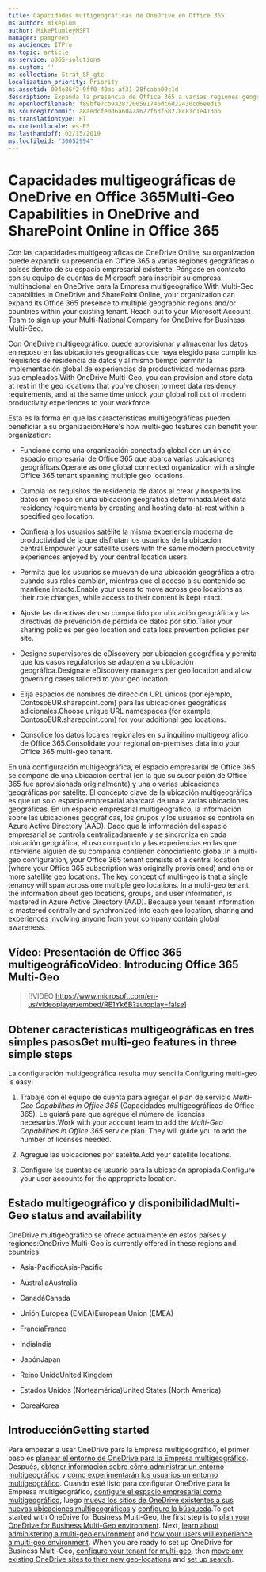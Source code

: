 ```yaml
---
title: Capacidades multigeográficas de OneDrive en Office 365
ms.author: mikeplum
author: MikePlumleyMSFT
manager: pamgreen
ms.audience: ITPro
ms.topic: article
ms.service: o365-solutions
ms.custom: ''
ms.collection: Strat_SP_gtc
localization_priority: Priority
ms.assetid: 094e86f2-9ff0-40ac-af31-28fcaba00c1d
description: Expanda la presencia de Office 365 a varias regiones geográficas con las capacidades multigeográficas de OneDrive Online.
ms.openlocfilehash: f89bfe7cb9a287200591746dc6d22430cd6eed1b
ms.sourcegitcommit: a8aedcfe0d6a6047a622fb3f68278c81c1e413bb
ms.translationtype: HT
ms.contentlocale: es-ES
ms.lasthandoff: 02/15/2019
ms.locfileid: "30052994"
---
```

# <a name="multi-geo-capabilities-in-onedrive-in-office-365"></a><span data-ttu-id="d06f0-103">Capacidades multigeográficas de OneDrive en Office 365</span><span class="sxs-lookup"><span data-stu-id="d06f0-103">Multi-Geo Capabilities in OneDrive and SharePoint Online in Office 365</span></span>

<span data-ttu-id="d06f0-p101">Con las capacidades multigeográficas de OneDrive Online, su organización puede expandir su presencia en Office 365 a varias regiones geográficas o países dentro de su espacio empresarial existente. Póngase en contacto con su equipo de cuentas de Microsoft para inscribir su empresa multinacional en OneDrive para la Empresa multigeográfico.</span><span class="sxs-lookup"><span data-stu-id="d06f0-p101">With Multi-Geo capabilities in OneDrive and SharePoint Online, your organization can expand its Office 365 presence to multiple geographic regions and/or countries within your existing tenant. Reach out to your Microsoft Account Team to sign up your Multi-National Company for OneDrive for Business Multi-Geo.</span></span>
  
<span data-ttu-id="d06f0-106">Con OneDrive multigeográfico, puede aprovisionar y almacenar los datos en reposo en las ubicaciones geográficas que haya elegido para cumplir los requisitos de residencia de datos y al mismo tiempo permitir la implementación global de experiencias de productividad modernas para sus empleados.</span><span class="sxs-lookup"><span data-stu-id="d06f0-106">With OneDrive Multi-Geo, you can provision and store data at rest in the geo locations that you've chosen to meet data residency requirements, and at the same time unlock your global roll out of modern productivity experiences to your workforce.</span></span>
  
<span data-ttu-id="d06f0-107">Esta es la forma en que las características multigeográficas pueden beneficiar a su organización:</span><span class="sxs-lookup"><span data-stu-id="d06f0-107">Here's how multi-geo features can benefit your organization:</span></span>
  
- <span data-ttu-id="d06f0-108">Funcione como una organización conectada global con un único espacio empresarial de Office 365 que abarca varias ubicaciones geográficas.</span><span class="sxs-lookup"><span data-stu-id="d06f0-108">Operate as one global connected organization with a single Office 365 tenant spanning multiple geo locations.</span></span>
    
- <span data-ttu-id="d06f0-109">Cumpla los requisitos de residencia de datos al crear y hospeda los datos en reposo en una ubicación geográfica determinada.</span><span class="sxs-lookup"><span data-stu-id="d06f0-109">Meet data residency requirements by creating and hosting data-at-rest within a specified geo location.</span></span>
    
- <span data-ttu-id="d06f0-110">Confiera a los usuarios satélite la misma experiencia moderna de productividad de la que disfrutan los usuarios de la ubicación central.</span><span class="sxs-lookup"><span data-stu-id="d06f0-110">Empower your satellite users with the same modern productivity experiences enjoyed by your central location users.</span></span>
    
- <span data-ttu-id="d06f0-111">Permita que los usuarios se muevan de una ubicación geográfica a otra cuando sus roles cambian, mientras que el acceso a su contenido se mantiene intacto.</span><span class="sxs-lookup"><span data-stu-id="d06f0-111">Enable your users to move across geo locations as their role changes, while access to their content is kept intact.</span></span>
    
- <span data-ttu-id="d06f0-112">Ajuste las directivas de uso compartido por ubicación geográfica y las directivas de prevención de pérdida de datos por sitio.</span><span class="sxs-lookup"><span data-stu-id="d06f0-112">Tailor your sharing policies per geo location and data loss prevention policies per site.</span></span>
    
- <span data-ttu-id="d06f0-113">Designe supervisores de eDiscovery por ubicación geográfica y permita que los casos regulatorios se adapten a su ubicación geográfica.</span><span class="sxs-lookup"><span data-stu-id="d06f0-113">Designate eDiscovery managers per geo location and allow governing cases tailored to your geo location.</span></span>
    
- <span data-ttu-id="d06f0-114">Elija espacios de nombres de dirección URL únicos (por ejemplo, ContosoEUR.sharepoint.com) para las ubicaciones geográficas adicionales.</span><span class="sxs-lookup"><span data-stu-id="d06f0-114">Choose unique URL namespaces (for example, ContosoEUR.sharepoint.com) for your additional geo locations.</span></span>
    
- <span data-ttu-id="d06f0-115">Consolide los datos locales regionales en su inquilino multigeográfico de Office 365.</span><span class="sxs-lookup"><span data-stu-id="d06f0-115">Consolidate your regional on-premises data into your Office 365 multi-geo tenant.</span></span>
    
<span data-ttu-id="d06f0-p102">En una configuración multigeográfica, el espacio empresarial de Office 365 se compone de una ubicación central (en la que su suscripción de Office 365 fue aprovisionada originalmente) y una o varias ubicaciones geográficas por satélite. El concepto clave de la ubicación multigeográfica es que un solo espacio empresarial abarcará de una a varias ubicaciones geográficas. En un espacio empresarial multigeográfico, la información sobre las ubicaciones geográficas, los grupos y los usuarios se controla en Azure Active Directory (AAD). Dado que la información del espacio empresarial se controla centralizadamente y se sincroniza en cada ubicación geográfica, el uso compartido y las experiencias en las que interviene alguien de su compañía contienen conocimiento global.</span><span class="sxs-lookup"><span data-stu-id="d06f0-p102">In a multi-geo configuration, your Office 365 tenant consists of a central location (where your Office 365 subscription was originally provisioned) and one or more satellite geo locations. The key concept of multi-geo is that a single tenancy will span across one multiple geo locations. In a multi-geo tenant, the information about geo locations, groups, and user information, is mastered in Azure Active Directory (AAD). Because your tenant information is mastered centrally and synchronized into each geo location, sharing and experiences involving anyone from your company contain global awareness.</span></span>

## <a name="video-introducing-office-365-multi-geo"></a><span data-ttu-id="d06f0-120">Vídeo: Presentación de Office 365 multigeográfico</span><span class="sxs-lookup"><span data-stu-id="d06f0-120">Video: Introducing Office 365 Multi-Geo</span></span>

> [!VIDEO https://www.microsoft.com/en-us/videoplayer/embed/RE1Yk6B?autoplay=false]
  
## <a name="get-multi-geo-features-in-three-simple-steps"></a><span data-ttu-id="d06f0-121">Obtener características multigeográficas en tres simples pasos</span><span class="sxs-lookup"><span data-stu-id="d06f0-121">Get multi-geo features in three simple steps</span></span>

<span data-ttu-id="d06f0-122">La configuración multigeográfica resulta muy sencilla:</span><span class="sxs-lookup"><span data-stu-id="d06f0-122">Configuring multi-geo is easy:</span></span>
  
1. <span data-ttu-id="d06f0-p103">Trabaje con el equipo de cuenta para agregar el plan de servicio _Multi-Geo Capabilities in Office 365_ (Capacidades multigeográficas de Office 365). Le guiará para que agregue el número de licencias necesarias.</span><span class="sxs-lookup"><span data-stu-id="d06f0-p103">Work with your account team to add the _Multi-Geo Capabilities in Office 365_ service plan. They will guide you to add the number of licenses needed.</span></span>
    
2. <span data-ttu-id="d06f0-125">Agregue las ubicaciones por satélite.</span><span class="sxs-lookup"><span data-stu-id="d06f0-125">Add your satellite locations.</span></span>
    
3. <span data-ttu-id="d06f0-126">Configure las cuentas de usuario para la ubicación apropiada.</span><span class="sxs-lookup"><span data-stu-id="d06f0-126">Configure your user accounts for the appropriate location.</span></span>
    
## <a name="multi-geo-status-and-availability"></a><span data-ttu-id="d06f0-127">Estado multigeográfico y disponibilidad</span><span class="sxs-lookup"><span data-stu-id="d06f0-127">Multi-Geo status and availability</span></span>

<span data-ttu-id="d06f0-128">OneDrive multigeográfico se ofrece actualmente en estos países y regiones:</span><span class="sxs-lookup"><span data-stu-id="d06f0-128">OneDrive Multi-Geo is currently offered in these regions and countries:</span></span>
  
- <span data-ttu-id="d06f0-129">Asia-Pacífico</span><span class="sxs-lookup"><span data-stu-id="d06f0-129">Asia-Pacific</span></span>

- <span data-ttu-id="d06f0-130">Australia</span><span class="sxs-lookup"><span data-stu-id="d06f0-130">Australia</span></span>

- <span data-ttu-id="d06f0-131">Canadá</span><span class="sxs-lookup"><span data-stu-id="d06f0-131">Canada</span></span>

- <span data-ttu-id="d06f0-132">Unión Europea (EMEA)</span><span class="sxs-lookup"><span data-stu-id="d06f0-132">European Union (EMEA)</span></span>

- <span data-ttu-id="d06f0-133">Francia</span><span class="sxs-lookup"><span data-stu-id="d06f0-133">France</span></span>

- <span data-ttu-id="d06f0-134">India</span><span class="sxs-lookup"><span data-stu-id="d06f0-134">India</span></span>

- <span data-ttu-id="d06f0-135">Japón</span><span class="sxs-lookup"><span data-stu-id="d06f0-135">Japan</span></span>

- <span data-ttu-id="d06f0-136">Reino Unido</span><span class="sxs-lookup"><span data-stu-id="d06f0-136">United Kingdom</span></span>

- <span data-ttu-id="d06f0-137">Estados Unidos (Norteamérica)</span><span class="sxs-lookup"><span data-stu-id="d06f0-137">United States (North America)</span></span>

- <span data-ttu-id="d06f0-138">Corea</span><span class="sxs-lookup"><span data-stu-id="d06f0-138">Korea</span></span>

## <a name="getting-started"></a><span data-ttu-id="d06f0-139">Introducción</span><span class="sxs-lookup"><span data-stu-id="d06f0-139">Getting started</span></span>

<span data-ttu-id="d06f0-p104">Para empezar a usar OneDrive para la Empresa multigeográfico, el primer paso es [planear el entorno de OneDrive para la Empresa multigeográfico](plan-for-multi-geo.md). Después, [obtener información sobre cómo administrar un entorno multigeográfico](administering-a-multi-geo-environment.md) y [cómo experimentarán los usuarios un entorno multigeográfico](multi-geo-user-experience.md). Cuando esté listo para configurar OneDrive para la Empresa multigeográfico, [configure el espacio empresarial como multigeográfico](multi-geo-tenant-configuration.md), luego [mueva los sitios de OneDrive existentes a sus nuevas ubicaciones multigeográficas](move-onedrive-between-geo-locations.md) y [configure la búsqueda](configure-search-for-multi-geo.md).</span><span class="sxs-lookup"><span data-stu-id="d06f0-p104">To get started with OneDrive for Business Multi-Geo, the first step is to [plan your OneDrive for Business Multi-Geo environment](plan-for-multi-geo.md). Next, [learn about administering a multi-geo environment](administering-a-multi-geo-environment.md) and [how your users will experience a multi-geo environment](multi-geo-user-experience.md). When you are ready to set up OneDrive for Business Multi-Geo, [configure your tenant for multi-geo](multi-geo-tenant-configuration.md), then [move any existing OneDrive sites to thier new geo-locations](move-onedrive-between-geo-locations.md) and [set up search](configure-search-for-multi-geo.md).</span></span>
